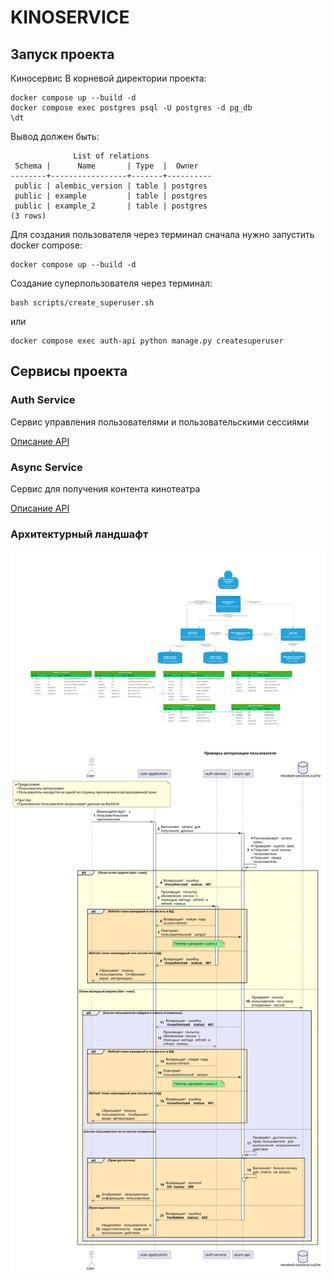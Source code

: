 # KINOSERVICE
## Запуск проекта
Киносервис
В корневой директории проекта:
```
docker compose up --build -d
docker compose exec postgres psql -U postgres -d pg_db
\dt
```
Вывод должен быть:
```
              List of relations
 Schema |      Name       | Type  |  Owner
--------+-----------------+-------+----------
 public | alembic_version | table | postgres
 public | example         | table | postgres
 public | example_2       | table | postgres
(3 rows)
```


Для создания пользователя через терминал сначала нужно запустить docker compose:
```
docker compose up --build -d
```
Создание суперпользователя через терминал:
```
bash scripts/create_superuser.sh
```
или
```
docker compose exec auth-api python manage.py createsuperuser
```

## Сервисы проекта
### Auth Service
Сервис управления пользователями и пользовательскими сессиями

[Описание API](http://localhost/auth/openapi)
### Async Service
Сервис для получения контента кинотеатра

[Описание API](http://localhost/async/openapi)

### Архитектурный ландшафт
![Архитектурный ландшафт](docs/c4.drawio.png)
![Основной сценарий проверки авторизации](docs/use_cases/Проверка%20авторизации%20пользователя.svg)
